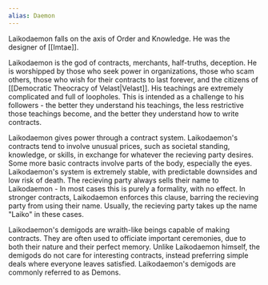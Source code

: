 ```yaml
---
alias: Daemon
---
```

Laikodaemon falls on the axis of Order and Knowledge.
He was the designer of [[Imtae]].

Laikodaemon is the god of contracts, merchants, half-truths, deception. He is worshipped by those who seek power in organizations, those who scam others, those who wish for their contracts to last forever, and the citizens of [[Democratic Theocracy of Velast|Velast]]. His teachings are extremely complicated and full of loopholes. This is intended as a challenge to his followers - the better they understand his teachings, the less restrictive those teachings become, and the better they understand how to write contracts.

Laikodaemon gives power through a contract system. Laikodaemon's contracts tend to involve unusual prices, such as societal standing, knowledge, or skills, in exchange for whatever the recieving party desires. Some more basic contracts involve parts of the body, especially the eyes. Laikodaemon's system is extremely stable, with predictable downsides and low risk of death. The recieving party always sells their name to Laikodaemon - In most cases this is purely a formality, with no effect. In stronger contracts, Laikodaemon enforces this clause, barring the recieving party from using their name. Usually, the recieving party takes up the name "Laiko" in these cases.

Laikodaemon's demigods are wraith-like beings capable of making contracts. They are often used to officiate important ceremonies, due to both their nature and their perfect memory. Unlike Laikodaemon himself, the demigods do not care for interesting contracts, instead preferring simple deals where everyone leaves satisfied. Laikodaemon's demigods are commonly referred to as Demons.